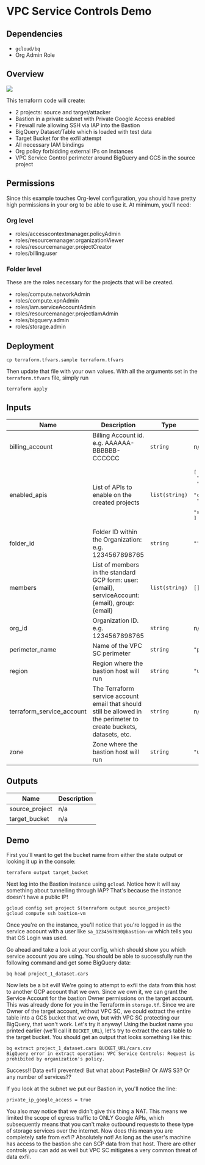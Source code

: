 # VPC Service Controls Demo

## Dependencies

* `gcloud/bq`
* Org Admin Role

## Overview

![](assets/arch.png)

This terraform code will create:

* 2 projects: source and target/attacker
* Bastion in a private subnet with Private Google Access enabled
* Firewall rule allowing SSH via IAP into the Bastion
* BigQuery Dataset/Table which is loaded with test data
* Target Bucket for the exfil attempt
* All necessary IAM bindings
* Org policy forbidding external IPs on Instances
* VPC Service Control perimeter around BigQuery and GCS in the source project

## Permissions

Since this example touches Org-level configuration, you should have pretty high permissions in your org to be able to use it. At minimum, you'll need:

### Org level
* roles/accesscontextmanager.policyAdmin
* roles/resourcemanager.organizationViewer
* roles/resourcemanager.projectCreator
* roles/billing.user

### Folder level

These are the roles necessary for the projects that will be created.

* roles/compute.networkAdmin
* roles/compute.xpnAdmin
* roles/iam.serviceAccountAdmin
* roles/resourcemanager.projectIamAdmin
* roles/bigquery.admin
* roles/storage.admin


## Deployment

```
cp terraform.tfvars.sample terraform.tfvars
```

Then update that file with your own values. With all the arguments set in the `terraform.tfvars` file, simply run

```
terraform apply
```

<!-- BEGINNING OF PRE-COMMIT-TERRAFORM DOCS HOOK -->
## Inputs

| Name | Description | Type | Default | Required |
|------|-------------|------|---------|:--------:|
| billing\_account | Billing Account id. e.g. AAAAAA-BBBBBB-CCCCCC | `string` | n/a | yes |
| enabled\_apis | List of APIs to enable on the created projects | `list(string)` | <pre>[<br>  "iap.googleapis.com",<br>  "oslogin.googleapis.com",<br>  "compute.googleapis.com",<br>  "bigquery.googleapis.com",<br>  "storage-api.googleapis.com"<br>]</pre> | no |
| folder\_id | Folder ID within the Organization: e.g. 1234567898765 | `string` | `""` | no |
| members | List of members in the standard GCP form: user:{email}, serviceAccount:{email}, group:{email} | `list(string)` | `[]` | no |
| org\_id | Organization ID. e.g. 1234567898765 | `string` | n/a | yes |
| perimeter\_name | Name of the VPC SC perimeter | `string` | `"protect_the_daters"` | no |
| region | Region where the bastion host will run | `string` | `"us-west1"` | no |
| terraform\_service\_account | The Terraform service account email that should still be allowed in the perimeter to create buckets, datasets, etc. | `string` | n/a | yes |
| zone | Zone where the bastion host will run | `string` | `"us-west1-a"` | no |

## Outputs

| Name | Description |
|------|-------------|
| source\_project | n/a |
| target\_bucket | n/a |

<!-- END OF PRE-COMMIT-TERRAFORM DOCS HOOK -->

## Demo


First you'll want to get the bucket name from either the state output or looking it up in the console:

```
terraform output target_bucket
```

Next log into the Bastion instance using `gcloud`. Notice how it will say something about tunnelling through IAP?
That's because the instance doesn't have a public IP!

```
gcloud config set project $(terraform output source_project)
gcloud compute ssh bastion-vm
```

Once you're on the instance, you'll notice that you're logged in as the service account with a user like `sa_1234567890@bastion-vm` which tells you that OS Login was used.

Go ahead and take a look at your config, which should show you which service account you are using. You should be able to successfully run the following command and get some BigQuery data:

```
bq head project_1_dataset.cars
```


Now lets be a bit evil! We're going to attempt to exfil the data from this host to another GCP account that we own.
Since we own it, we can grant the Service Account for the bastion Owner permissions on the target account. This was already
done for you in the Terraform in `storage.tf`. Since we are Owner of the target account, without VPC SC, we could extract the
entire table into a GCS bucket that we own, but with VPC SC protecting our BigQuery, that won't work. Let's try it anyway!
Using the bucket name you printed earlier (we'll call it `BUCKET_URL`), let's try to extract the cars table to the target bucket.
You should get an output that looks something like this:

```
bq extract project_1_dataset.cars BUCKET_URL/cars.csv
BigQuery error in extract operation: VPC Service Controls: Request is prohibited by organization's policy.
```

Success!! Data exfil prevented! But what about PasteBin? Or AWS S3? Or any number of services??

If you look at the subnet we put our Bastion in, you'll notice the line:

```
private_ip_google_access = true
```

You also may notice that we didn't give this thing a NAT. This means we limited the scope of egress traffic to ONLY Google APIs,
which subsequently means that you can't make outbound requests to these type of storage services over the internet. Now does this
mean you are completely safe from exfil? Absolutely not! As long as the user's machine has access to the bastion she can SCP data
from that host. There are other controls you can add as well but VPC SC mitigates a very common threat of data exfil.
